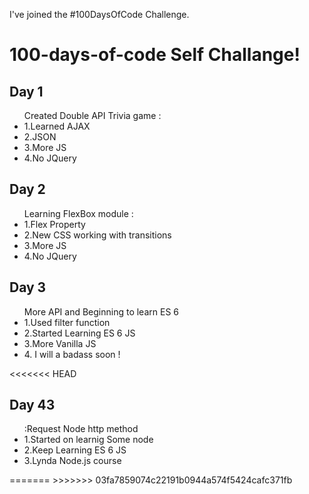 I've joined the #100DaysOfCode Challenge.

  <h1> 100-days-of-code Self Challange!</h1>

<h2>Day 1 </h2>

<ul>Created Double API Trivia game :
<li>1.Learned AJAX</li>
<li>2.JSON</li>
<li>3.More JS</li>
<li>4.No JQuery</li>

</ul>


<h2>Day 2 </h2>

<ul>Learning FlexBox module :
<li>1.Flex Property</li>
<li>2.New CSS working with transitions</li>
<li>3.More JS</li>
<li>4.No JQuery</li>

</ul>

<h2>Day 3 </h2>

<ul>More API and Beginning to learn ES 6
<li>1.Used filter function </li>
<li>2.Started Learning ES 6 JS</li>
<li>3.More Vanilla JS</li>
<li>4. <bold> I will a badass soon</bold> !</li>

</ul>
<<<<<<< HEAD


<h2>Day 43 </h2>

<ul> :Request Node http method
<li>1.Started on learnig Some node </li>
<li>2.Keep Learning ES 6 JS</li>
<li>3.Lynda Node.js course </li>

</ul>
=======
>>>>>>> 03fa7859074c22191b0944a574f5424cafc371fb
